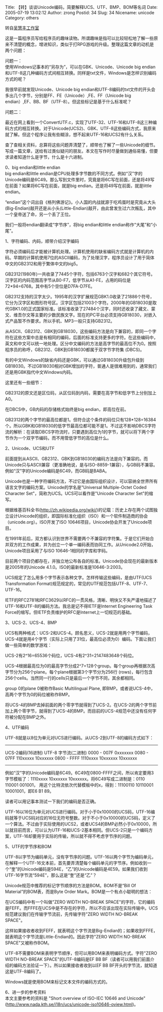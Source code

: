Title: 【转】谈谈Unicode编码，简要解释UCS、UTF、BMP、BOM等名词
Date: 2005-07-19 13:02:12
Author: zrong
Postid: 34
Slug: 34
Nicename: unicode
Category: others

转自[吴慧丰工作室](http://wuhuifeng.com/post/49.html)

这是一篇程序员写给程序员的趣味读物。所谓趣味是指可以比较轻松地了解一些原来不清楚的概念，增进知识，类似于打RPG游戏的升级。整理这篇文章的动机是两个问题：

问题一：  
使用Windows记事本的“另存为”，可以在GBK、Unicode、Unicode big
endian和UTF-8这几种编码方式间相互转换。同样是txt文件，Windows是怎样识别编码方式的呢？

我很早前就发现Unicode、Unicode big
endian和UTF-8编码的txt文件的开头会多出几个字节，分别是FF、FE（Unicode）,FE、FF（Unicode
big endian）,EF、BB、BF（UTF-8）。但这些标记是基于什么标准呢？

问题二：  

最近在网上看到一个ConvertUTF.c，实现了UTF-32、UTF-16和UTF-8这三种编码方式的相互转换。对于Unicode(UCS2)、GBK、UTF-8这些编码方式，我原来就了解。但这个程序让我有些糊涂，想不起来UTF-16和UCS2有什么关系。  

查了查相关资料，总算将这些问题弄清楚了，顺带也了解了一些Unicode的细节。写成一篇文章，送给有过类似疑问的朋友。本文在写作时尽量做到通俗易懂，但要求读者知道什么是字节，什么是十六进制。

<!--more-->

0、big endian和little endian  
big endian和little
endian是CPU处理多字节数的不同方式。例如“汉”字的Unicode编码是6C49。那么写到文件里时，究竟是将6C写在前面，还是将49写在前面？如果将6C写在前面，就是big
endian。还是将49写在前面，就是little endian。

“endian”这个词出自《格列佛游记》。小人国的内战就源于吃鸡蛋时是究竟从大头(Big-Endian)敲开还是从小头(Little-Endian)敲开，由此曾发生过六次叛乱，其中一个皇帝送了命，另一个丢了王位。

我们一般将endian翻译成“字节序”，将big endian和little
endian称作“大尾”和“小尾”。

1、字符编码、内码，顺带介绍汉字编码  

字符必须编码后才能被计算机处理。计算机使用的缺省编码方式就是计算机的内码。早期的计算机使用7位的ASCII编码，为了处理汉字，程序员设计了用于简体中文的GB2312和用于繁体中文的big5。

GB2312(1980年)一共收录了7445个字符，包括6763个汉字和682个其它符号。汉字区的内码范围高字节从B0-F7，低字节从A1-FE，占用的码位是72\*94=6768。其中有5个空位是D7FA-D7FE。

GB2312支持的汉字太少。1995年的汉字扩展规范GBK1.0收录了21886个符号，它分为汉字区和图形符号区。汉字区包括21003个字符。2000年的GB18030是取代GBK1.0的正式国家标准。该标准收录了27484个汉字，同时还收录了藏文、蒙文、维吾尔文等主要的少数民族文字。现在的PC平台必须支持GB18030，对嵌入式产品暂不作要求。所以手机、MP3一般只支持GB2312。

从ASCII、GB2312、GBK到GB18030，这些编码方法是向下兼容的，即同一个字符在这些方案中总是有相同的编码，后面的标准支持更多的字符。在这些编码中，英文和中文可以统一地处理。区分中文编码的方法是高字节的最高位不为0。按照程序员的称呼，GB2312、GBK到GB18030都属于双字节字符集
(DBCS)。

有的中文Windows的缺省内码还是GBK，可以通过GB18030升级包升级到GB18030。不过GB18030相对GBK增加的字符，普通人是很难用到的，通常我们还是用GBK指代中文Windows内码。

这里还有一些细节：

GB2312的原文还是区位码，从区位码到内码，需要在高字节和低字节上分别加上A0。

在DBCS中，GB内码的存储格式始终是big endian，即高位在前。

GB2312的两个字节的最高位都是1。但符合这个条件的码位只有128\*128=16384个。所以GBK和GB18030的低字节最高位都可能不是1。不过这不影响DBCS字符流的解析：在读取DBCS字符流时，只要遇到高位为1的字节，就可以将下两个字节作为一个双字节编码，而不用管低字节的高位是什么。

2、Unicode、UCS和UTF  

前面提到从ASCII、GB2312、GBK到GB18030的编码方法是向下兼容的。而Unicode只与ASCII兼容（更准确地说，是与ISO-8859-1兼容），与GB码不兼容。例如“汉”字的Unicode编码是6C49，而GB码是BABA。

Unicode也是一种字符编码方法，不过它是由国际组织设计，可以容纳全世界所有语言文字的编码方案。Unicode的学名是"Universal
Multiple-Octet Coded Character Set"，简称为UCS。UCS可以看作是"Unicode
Character Set"的缩写。

根据维基百科全书(http://zh.wikipedia.org/wiki/)的记载：历史上存在两个试图独立设计Unicode的组织，即国际标准化组织（ISO）和一个软件制造商的协会（unicode.org）。ISO开发了ISO
10646项目，Unicode协会开发了Unicode项目。

在1991年前后，双方都认识到世界不需要两个不兼容的字符集。于是它们开始合并双方的工作成果，并为创立一个单一编码表而协同工作。从Unicode2.0开始，Unicode项目采用了与ISO
10646-1相同的字库和字码。

目前两个项目仍都存在，并独立地公布各自的标准。Unicode协会现在的最新版本是2005年的Unicode
4.1.0。ISO的最新标准是10646-3:2003。

UCS规定了怎么用多个字节表示各种文字。怎样传输这些编码，是由UTF(UCS
Transformation
Format)规范规定的，常见的UTF规范包括UTF-8、UTF-7、UTF-16。

IETF的RFC2781和RFC3629以RFC的一贯风格，清晰、明快又不失严谨地描述了UTF-16和UTF-8的编码方法。我总是记不得IETF是Internet
Engineering Task
Force的缩写。但IETF负责维护的RFC是Internet上一切规范的基础。

3、UCS-2、UCS-4、BMP

UCS有两种格式：UCS-2和UCS-4。顾名思义，UCS-2就是用两个字节编码，UCS-4就是用4个字节（实际上只用了31位，最高位必须为0）编码。下面让我们做一些简单的数学游戏：

UCS-2有2\^16=65536个码位，UCS-4有2\^31=2147483648个码位。

UCS-4根据最高位为0的最高字节分成2\^7=128个group。每个group再根据次高字节分为256个plane。每个plane根据第3个字节分为256行
(rows)，每行包含256个cells。当然同一行的cells只是最后一个字节不同，其余都相同。

group 0的plane 0被称作Basic Multilingual Plane,
即BMP。或者说UCS-4中，高两个字节为0的码位被称作BMP。

将UCS-4的BMP去掉前面的两个零字节就得到了UCS-2。在UCS-2的两个字节前加上两个零字节，就得到了UCS-4的BMP。而目前的UCS-4规范中还没有任何字符被分配在BMP之外。

4、UTF编码

UTF-8就是以8位为单元对UCS进行编码。从UCS-2到UTF-8的编码方式如下：

  ------------------- ----------------------------
  UCS-2编码(16进制)   UTF-8 字节流(二进制)
  0000 - 007F         0xxxxxxx
  0080 - 07FF         110xxxxx 10xxxxxx
  0800 - FFFF         1110xxxx 10xxxxxx 10xxxxxx
  ------------------- ----------------------------

例如“汉”字的Unicode编码是6C49。6C49在0800-FFFF之间，所以肯定要用3字节模板了：1110xxxx
10xxxxxx 10xxxxxx。将6C49写成二进制是：0110 110001 001001，
用这个比特流依次代替模板中的x，得到：11100110 10110001 10001001，即E6 B1
89。

读者可以用记事本测试一下我们的编码是否正确。

UTF-16以16位为单元对UCS进行编码。对于小于0x10000的UCS码，UTF-16编码就等于UCS码对应的16位无符号整数。对于不小于0x10000的UCS码，定义了一个算法。不过由于实际使用的UCS2，或者UCS4的BMP必然小于0x10000，所以就目前而言，可以认为UTF-16和UCS-2基本相同。但UCS-2只是一个编码方案，UTF-16却要用于实际的传输，所以就不得不考虑字节序的问题。

5、UTF的字节序和BOM  

UTF-8以字节为编码单元，没有字节序的问题。UTF-16以两个字节为编码单元，在解释一个UTF-16文本前，首先要弄清楚每个编码单元的字节序。例如收到一个“奎”的Unicode编码是594E，“乙”的Unicode编码是4E59。如果我们收到UTF-16字节流“594E”，那么这是“奎”还是“乙”？

Unicode规范中推荐的标记字节顺序的方法是BOM。BOM不是“Bill Of
Material”的BOM表，而是Byte Order Mark。BOM是一个有点小聪明的想法：

在UCS编码中有一个叫做"ZERO WIDTH NO-BREAK
SPACE"的字符，它的编码是FEFF。而FFFE在UCS中是不存在的字符，所以不应该出现在实际传输中。UCS规范建议我们在传输字节流前，先传输字符"ZERO
WIDTH NO-BREAK SPACE"。

这样如果接收者收到FEFF，就表明这个字节流是Big-Endian的；如果收到FFFE，就表明这个字节流是Little-Endian的。因此字符"ZERO
WIDTH NO-BREAK SPACE"又被称作BOM。

UTF-8不需要BOM来表明字节顺序，但可以用BOM来表明编码方式。字符"ZERO WIDTH
NO-BREAK SPACE"的UTF-8编码是EF BB
BF（读者可以用我们前面介绍的编码方法验证一下）。所以如果接收者收到以EF
BB BF开头的字节流，就知道这是UTF-8编码了。

Windows就是使用BOM来标记文本文件的编码方式的。

6、进一步的参考资料  
本文主要参考的资料是 "Short overview of ISO-IEC 10646 and Unicode"
(http://www.nada.kth.se/i18n/ucs/unicode-iso10646-oview.html)。

